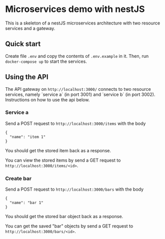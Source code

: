 # Microservices demo with nestJS

This is a skeleton of a nestJS microservices architecture with two resource services and a gateway. 

## Quick start

Create file `.env` and copy the contents of `.env.example` in it. Then, run `docker-compose up` to start the services.

## Using the API

The API gateway on `http://localhost:3000/` connects to two resource services, namely ´service a´ (in port 3001) and ´service b´ (in port 3002). Instructions on how to use the api below.

### Service a

Send a POST request to `http://localhost:3000/items` with the body

```
{
  "name": "item 1"
}
```

You should get the stored item back as a response. 

You can view the stored items by send a GET request to `http://localhost:3000/items/<id>`.

### Create bar

Send a POST request to `http://localhost:3000/bars` with the body

```
{
  "name": "bar 1"
}
```

You should get the stored bar object back as a response. 

You can get the saved "bar" objects by send a GET request to `http://localhost:3000/bars/<id>`.
